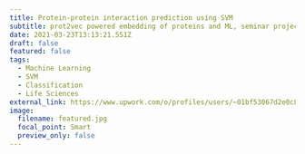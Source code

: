 ```yaml
---
title: Protein-protein interaction prediction using SVM
subtitle: prot2vec powered embedding of proteins and ML, seminar project
date: 2021-03-23T13:13:21.551Z
draft: false
featured: false
tags:
  - Machine Learning
  - SVM
  - Classification
  - Life Sciences
external_link: https://www.upwork.com/o/profiles/users/~01bf53067d2e0c84ba/?p=1282269496573087744
image:
  filename: featured.jpg
  focal_point: Smart
  preview_only: false
---
```

